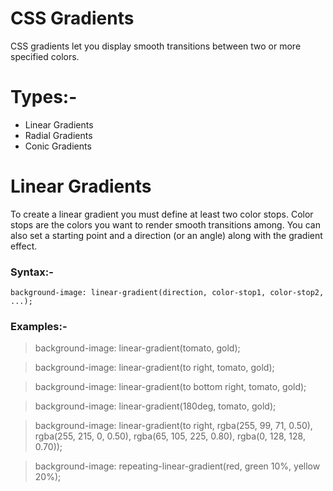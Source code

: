 # CSS Gradients
CSS gradients let you display smooth transitions between two or more specified colors.

# Types:-
<ul>
  <li>Linear Gradients</li>
  <li>Radial Gradients</li>
  <li>Conic Gradients</li>
</ul>

# Linear Gradients
To create a linear gradient you must define at least two color stops. Color stops are the colors you want to render smooth transitions among. You can also set a starting point and a direction (or an angle) along with the gradient effect.

### Syntax:-
```
background-image: linear-gradient(direction, color-stop1, color-stop2, ...);
```

### Examples:-

> background-image: linear-gradient(tomato, gold);

> background-image: linear-gradient(to right, tomato, gold);

> background-image: linear-gradient(to bottom right, tomato, gold);

> background-image: linear-gradient(180deg, tomato, gold);

> background-image: linear-gradient(to right, rgba(255, 99, 71, 0.50), rgba(255, 215, 0, 0.50), rgba(65, 105, 225, 0.80), rgba(0, 128, 128, 0.70));

> background-image: repeating-linear-gradient(red, green 10%, yellow 20%);
